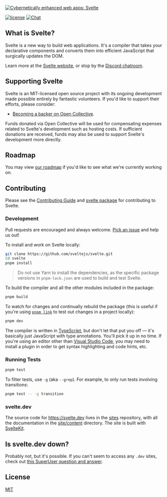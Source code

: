 [![Cybernetically enhanced web apps: Svelte](https://sveltejs.github.io/assets/banner.png)](https://svelte.dev)

[![license](https://img.shields.io/npm/l/svelte.svg)](LICENSE.md) [![Chat](https://img.shields.io/discord/457912077277855764?label=chat&logo=discord)](https://svelte.dev/chat)

## What is Svelte?

Svelte is a new way to build web applications. It's a compiler that takes your declarative components and converts them into efficient JavaScript that surgically updates the DOM.

Learn more at the [Svelte website](https://svelte.dev), or stop by the [Discord chatroom](https://svelte.dev/chat).

## Supporting Svelte

Svelte is an MIT-licensed open source project with its ongoing development made possible entirely by fantastic volunteers. If you'd like to support their efforts, please consider:

- [Becoming a backer on Open Collective](https://opencollective.com/svelte).

Funds donated via Open Collective will be used for compensating expenses related to Svelte's development such as hosting costs. If sufficient donations are received, funds may also be used to support Svelte's development more directly.

## Roadmap

You may view [our roadmap](https://svelte.dev/roadmap) if you'd like to see what we're currently working on.

## Contributing

Please see the [Contributing Guide](CONTRIBUTING.md) and [svelte package](packages/svelte) for contributing to Svelte.

### Development

Pull requests are encouraged and always welcome. [Pick an issue](https://github.com/sveltejs/svelte/issues?q=is%3Aissue+is%3Aopen+sort%3Aupdated-desc) and help us out!

To install and work on Svelte locally:

```bash
git clone https://github.com/sveltejs/svelte.git
cd svelte
pnpm install
```

> Do not use Yarn to install the dependencies, as the specific package versions in `pnpm-lock.json` are used to build and test Svelte.

To build the compiler and all the other modules included in the package:

```bash
pnpm build
```

To watch for changes and continually rebuild the package (this is useful if you're using [`pnpm link`](https://pnpm.io/cli/link) to test out changes in a project locally):

```bash
pnpm dev
```

The compiler is written in [TypeScript](https://www.typescriptlang.org/), but don't let that put you off — it's basically just JavaScript with type annotations. You'll pick it up in no time. If you're using an editor other than [Visual Studio Code](https://code.visualstudio.com/), you may need to install a plugin in order to get syntax highlighting and code hints, etc.

### Running Tests

```bash
pnpm test
```

To filter tests, use `-g` (aka `--grep`). For example, to only run tests involving transitions:

```bash
pnpm test -- -g transition
```

### svelte.dev

The source code for https://svelte.dev lives in the [sites](https://github.com/sveltejs/sites) repository, with all the documentation in the [site/content](site/content) directory. The site is built with [SvelteKit](https://kit.svelte.dev).

## Is svelte.dev down?

Probably not, but it's possible. If you can't seem to access any `.dev` sites, check out [this SuperUser question and answer](https://superuser.com/q/1413402).

## License

[MIT](LICENSE.md)
